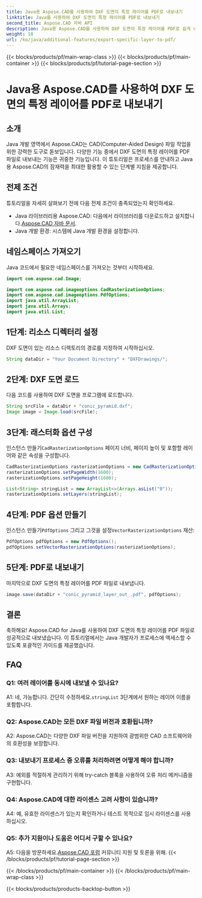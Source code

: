 ```yaml
---
title: Java용 Aspose.CAD를 사용하여 DXF 도면의 특정 레이어를 PDF로 내보내기
linktitle: Java를 사용하여 DXF 도면의 특정 레이어를 PDF로 내보내기
second_title: Aspose.CAD 자바 API
description: Java용 Aspose.CAD를 사용하여 DXF 도면의 특정 레이어를 PDF로 쉽게 내보낼 수 있습니다. 원활한 통합을 위해 이 단계별 가이드를 따르세요.
weight: 18
url: /ko/java/additional-features/export-specific-layer-to-pdf/
---
```


{{< blocks/products/pf/main-wrap-class >}}
{{< blocks/products/pf/main-container >}}
{{< blocks/products/pf/tutorial-page-section >}}

# Java용 Aspose.CAD를 사용하여 DXF 도면의 특정 레이어를 PDF로 내보내기

## 소개

Java 개발 영역에서 Aspose.CAD는 CAD(Computer-Aided Design) 파일 작업을 위한 강력한 도구로 돋보입니다. 다양한 기능 중에서 DXF 도면의 특정 레이어를 PDF 파일로 내보내는 기능은 귀중한 기능입니다. 이 튜토리얼은 프로세스를 안내하고 Java용 Aspose.CAD의 잠재력을 최대한 활용할 수 있는 단계별 지침을 제공합니다.

## 전제 조건

튜토리얼을 자세히 살펴보기 전에 다음 전제 조건이 충족되었는지 확인하세요.

-  Java 라이브러리용 Aspose.CAD: 다음에서 라이브러리를 다운로드하고 설치합니다.[Aspose.CAD 자바 문서](https://reference.aspose.com/cad/java/).
- Java 개발 환경: 시스템에 Java 개발 환경을 설정합니다.

## 네임스페이스 가져오기

Java 코드에서 필요한 네임스페이스를 가져오는 것부터 시작하세요.

```java
import com.aspose.cad.Image;

import com.aspose.cad.imageoptions.CadRasterizationOptions;
import com.aspose.cad.imageoptions.PdfOptions;
import java.util.ArrayList;
import java.util.Arrays;
import java.util.List;
```

## 1단계: 리소스 디렉터리 설정

DXF 도면이 있는 리소스 디렉토리의 경로를 지정하여 시작하십시오.

```java
String dataDir = "Your Document Directory" + "DXFDrawings/";
```

## 2단계: DXF 도면 로드

다음 코드를 사용하여 DXF 도면을 프로그램에 로드합니다.

```java
String srcFile = dataDir + "conic_pyramid.dxf";
Image image = Image.load(srcFile);
```

## 3단계: 래스터화 옵션 구성

 인스턴스 만들기`CadRasterizationOptions` 페이지 너비, 페이지 높이 및 포함할 레이어와 같은 속성을 구성합니다.

```java
CadRasterizationOptions rasterizationOptions = new CadRasterizationOptions();
rasterizationOptions.setPageWidth(1600);
rasterizationOptions.setPageHeight(1600);

List<String> stringList = new ArrayList<>(Arrays.asList("0"));
rasterizationOptions.setLayers(stringList);
```

## 4단계: PDF 옵션 만들기

 인스턴스 만들기`PdfOptions` 그리고 그것을 설정`VectorRasterizationOptions` 재산:

```java
PdfOptions pdfOptions = new PdfOptions();
pdfOptions.setVectorRasterizationOptions(rasterizationOptions);
```

## 5단계: PDF로 내보내기

마지막으로 DXF 도면의 특정 레이어를 PDF 파일로 내보냅니다.

```java
image.save(dataDir + "conic_pyramid_layer_out_.pdf", pdfOptions);
```

## 결론

축하해요! Aspose.CAD for Java를 사용하여 DXF 도면의 특정 레이어를 PDF 파일로 성공적으로 내보냈습니다. 이 튜토리얼에서는 Java 개발자가 프로세스에 액세스할 수 있도록 포괄적인 가이드를 제공했습니다.

## FAQ

### Q1: 여러 레이어를 동시에 내보낼 수 있나요?

 A1: 네, 가능합니다. 간단히 수정하세요.`stringList` 3단계에서 원하는 레이어 이름을 포함합니다.

### Q2: Aspose.CAD는 모든 DXF 파일 버전과 호환됩니까?

A2: Aspose.CAD는 다양한 DXF 파일 버전을 지원하여 광범위한 CAD 소프트웨어와의 호환성을 보장합니다.

### Q3: 내보내기 프로세스 중 오류를 처리하려면 어떻게 해야 합니까?

A3: 예외를 적절하게 관리하기 위해 try-catch 블록을 사용하여 오류 처리 메커니즘을 구현합니다.

### Q4: Aspose.CAD에 대한 라이센스 고려 사항이 있습니까?

A4: 예, 유효한 라이센스가 있는지 확인하거나 테스트 목적으로 임시 라이센스를 사용하십시오.

### Q5: 추가 지원이나 도움은 어디서 구할 수 있나요?

A5: 다음을 방문하세요.[Aspose.CAD 포럼](https://forum.aspose.com/c/cad/19) 커뮤니티 지원 및 토론을 위해.
{{< /blocks/products/pf/tutorial-page-section >}}

{{< /blocks/products/pf/main-container >}}
{{< /blocks/products/pf/main-wrap-class >}}

{{< blocks/products/products-backtop-button >}}
